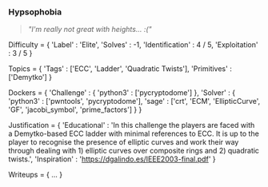 ### Hypsophobia

> _"I'm really not great with heights... :("_

Difficulty = {
    'Label'          : 'Elite',
    'Solves'         : -1,
    'Identification' : 4 / 5,
    'Exploitation'   : 3 / 5
}

Topics = {
    'Tags'       : ['ECC', 'Ladder', 'Quadratic Twists'],
    'Primitives' : ['Demytko']
}

Dockers = {
    'Challenge' : {
        'python3' : ['pycryptodome']
    },
    'Solver'    : {
        'python3' : ['pwntools', 'pycryptodome'],
        'sage'    : ['crt', 'ECM', 'EllipticCurve', 'GF', 'jacobi_symbol', 'prime_factors']
    }
}

Justification = {
    'Educational' : 'In this challenge the players are faced with a Demytko-based ECC ladder with minimal references to ECC. It is up to the player to recognise the presence of elliptic curves and work their way through dealing with 1) elliptic curves over composite rings and 2) quadratic twists.',
    'Inspiration' : 'https://dgalindo.es/IEEE2003-final.pdf'
}

Writeups = {
    ...
}